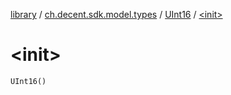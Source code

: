 [library](../../index.md) / [ch.decent.sdk.model.types](../index.md) / [UInt16](index.md) / [&lt;init&gt;](./-init-.md)

# &lt;init&gt;

`UInt16()`